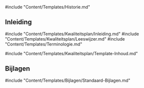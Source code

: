 #include "Content/Templates/Historie.md"

## Inleiding

#include "Content/Templates/Kwaliteitsplan/Inleiding.md"
#include "Content/Templates/Kwaliteitsplan/Leeswijzer.md"
#include "Content/Templates/Terminologie.md"

#include "Content/Templates/Kwaliteitsplan/Template-Inhoud.md"

## Bijlagen

#include "Content/Templates/Bijlagen/Standaard-Bijlagen.md"